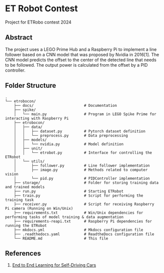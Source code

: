 # ET Robot Contest
Project for ETRobo contest 2024

## Abstract
The project uses a LEGO Prime Hub and a Raspberry Pi to implement a line follower based on a CNN model that was proposed by Nvidia in 2016[1]. The CNN model predicts the offset to the center of the detected line that needs to be followed. The output power is calculated from the offset by a PID controller. 

## Folder Structure
```
.                        
└── etrobocon/
    ├── docs/                       # Documentation
    ├── spike/
    │   └── main.py                 # Program in LEGO Spike Prime for interacting with Raspberry Pi 
    ├── etrobocon/
    │   ├── data/
    │   │   ├── dataset.py          # Pytorch dataset definition
    │   │   └── preprocess.py       # Data preprocessing
    │   ├── models/
    │   │   └── nvidia.py           # Model definition
    │   ├── unit/
    │   │   └── etrobot.py          # Interface for controlling the ETRobot
    │   └── utils/
    │       ├── follower.py         # Line follower implementation
    │       ├── image.py            # Methods related to computer vision 
    │       └── pid.py              # PIDController implementation
    ├── storage/                    # Folder for storing training data and trained models
    ├── run.py                      # Starting ETRobot
    ├── train.py                    # Script for performing the training task
    ├── receiver.py                 # Script for receiving Raspberry Pi camera (Running on Win/Unix)
    ├── requirements.txt            # Win/Unix dependencies for performing tasks of model training & data augmentation
    ├── requirements-reapi.txt      # Raspberry Pi dependencies for running the ETRobot
    ├── mkdocs.yml                  # Mkdocs configuration file
    ├── .readthedocs.yaml           # ReadtheDocs configuration file
    └── README.md                   # This file
```




## References
1. [End to End Learning for Self-Driving Cars](https://arxiv.org/abs/1604.07316)